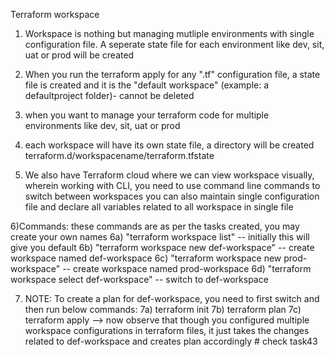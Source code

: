Terraform workspace

1) Workspace is nothing but managing mutliple environments with single configuration file. A seperate state file for each environment like dev, sit, uat or prod will be created
 
2) When you run the terraform apply for any ".tf" configuration file, a state file is created and it is the "default workspace" (example: a defaultproject folder)- cannot be deleted
3) when you want to manage your terraform code for multiple environments like dev, sit, uat or prod
4) each workspace will have its own state file, a directory will be created terraform.d/workspacename/terraform.tfstate
5) We also have Terraform cloud where we can view workspace visually, wherein working with CLI, you need to use command line commands to switch between workspaces
you can also maintain single configuration file and declare all variables related to all workspace in single file

6)Commands: these commands are as per the tasks created, you may create your own names
  6a) "terraform workspace list" -- initially this will give you default 
  6b) "terraform workspace new def-workspace" -- create workspace named def-workspace
  6c) "terraform workspace new prod-workspace" -- create workspace named prod-workspace
  6d) "terraform workspace select def-workspace" -- switch to def-workspace

  7) NOTE: To create a plan for def-workspace, you need to first switch and then run below commands:
  7a) terraform init
  7b) terraform plan
  7c) terraform apply --> now observe that though you configured multiple workspace configurations in terraform files, it just takes the changes related to def-workspace and creates plan accordingly # check task43